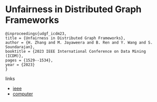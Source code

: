 # Unfairness in Distributed Graph Frameworks

```
@inproceedings{udgf_icdm23,
title = {Unfairness in Distributed Graph Frameworks},
author = {H. Zhang and M. Jayaweera and B. Ren and Y. Wang and S. Soundarajan},
booktitle = {2023 IEEE International Conference on Data Mining (ICDM)},
pages = {1529--1534},
year = {2023}
}
```

links
- [ieee](https://doi.org/10.1109/ICDM58522.2023.00203)
- [computer](https://doi.ieeecomputersociety.org/10.1109/ICDM58522.2023.00203)
